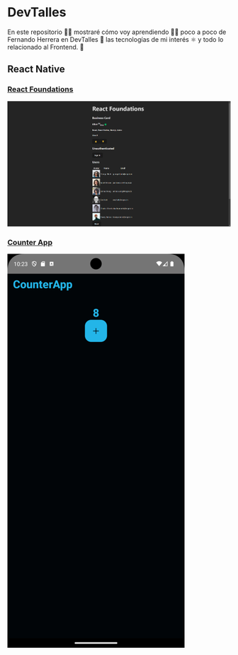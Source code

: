 # DevTalles

En este repositorio 👨‍💻 mostraré cómo voy aprendiendo 👨‍🏫 poco a poco de Fernando Herrera en DevTalles 🚀 las tecnologías de mi interés ⚛️ y todo lo relacionado al Frontend. 🌌

## React Native

### [React Foundations](https://github.com/elliotgaramendi/devtalles/tree/develop/react-native/01-react-foundations)

[![React Foundations](./react-native/01-react-foundations/public/rn-01-react-foundations.png)](https://github.com/elliotgaramendi/devtalles/tree/develop/react-native/01-react-foundations)

### [Counter App](https://github.com/elliotgaramendi/devtalles/tree/develop/react-native/02-CounterApp)

[![Counter App](./react-native/02-CounterApp/rn-02-CounterApp.png)](https://github.com/elliotgaramendi/devtalles/tree/develop/react-native/02-CounterApp)
